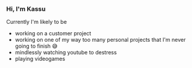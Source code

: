 ### Hi, I'm Kassu

Currently I'm likely to be
- working on a customer project
- working on one of my way too many personal projects that I'm never going to finish 😅
- mindlessly watching youtube to destress
- playing videogames
